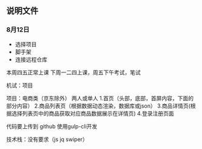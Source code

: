 ## 说明文件
### 8月12日
- 选择项目
- 脚手架
- 连接远程仓库

本周四五正常上课
下周一二四上课，周五下午考试，笔试

机试：项目

项目：电商类（京东除外）
两人或单人
1.首页（头部，底部，首屏内容，下面的部分内容）
2.商品列表页（根据数据动态渲染，数据库或json）
3.商品详情页(根据选择列表页中的商品获取对应商品数据展示在详情页)
4.登录注册页面

代码要上传到 github
使用gulp-cli开发

技术栈：没有要求（js  jq  swiper）